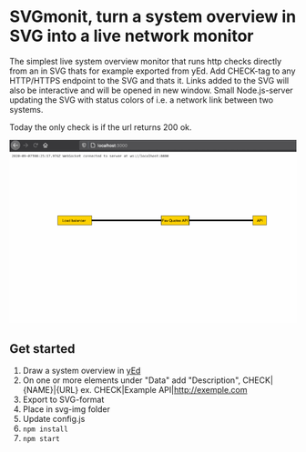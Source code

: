 # SVGmonit, turn a system overview in SVG into a live network monitor

The simplest live system overview monitor that runs http checks directly from an in SVG thats for example exported from yEd. Add CHECK-tag to any HTTP/HTTPS endpoint to the SVG and thats it. Links added to the SVG will also be interactive and will be opened in new window.
Small Node.js-server updating the SVG with status colors of i.e. a network link between two systems.

Today the only check is if the url returns 200 ok.

![Example](SVGmonit.gif)

## Get started
1. Draw a system overview in [yEd](https://www.yworks.com/products/yed)
2. On one or more elements under "Data" add "Description", CHECK|{NAME}|{URL} ex. CHECK|Example API|http://exemple.com
3. Export to SVG-format
4. Place in svg-img folder
5. Update config.js
5. `npm install`
6. `npm start`
